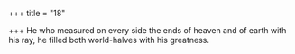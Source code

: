 +++
title = "18"

+++
He who measured on every side the ends of heaven and of earth with  his ray,
he filled both world-halves with his greatness.